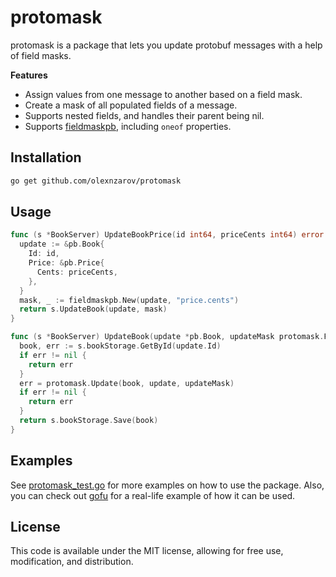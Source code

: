 # protomask

protomask is a package that lets you update protobuf messages with a help of field masks.

**Features**

- Assign values from one message to another based on a field mask.
- Create a mask of all populated fields of a message. 
- Supports nested fields, and handles their parent being nil.
- Supports [fieldmaskpb](https://google.golang.org/protobuf/types/known/), including `oneof` properties.

## Installation

```sh
go get github.com/olexnzarov/protomask
```

## Usage

```go
func (s *BookServer) UpdateBookPrice(id int64, priceCents int64) error {
  update := &pb.Book{
    Id: id,
    Price: &pb.Price{
      Cents: priceCents,
    },
  }
  mask, _ := fieldmaskpb.New(update, "price.cents")
  return s.UpdateBook(update, mask)
}

func (s *BookServer) UpdateBook(update *pb.Book, updateMask protomask.FieldMask) error {
  book, err := s.bookStorage.GetById(update.Id)
  if err != nil {
    return err
  }
  err = protomask.Update(book, update, updateMask)
  if err != nil {
    return err
  }
  return s.bookStorage.Save(book)
}
```

## Examples

See [protomask_test.go](./protomask_test.go) for more examples on how to use the package. Also, you can check out [gofu](https://github.com/olexnzarov/gofu) for a real-life example of how it can be used.

## License

This code is available under the MIT license, allowing for free use, modification, and distribution.